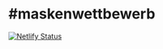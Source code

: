 # #maskenwettbewerb

[![Netlify Status](https://api.netlify.com/api/v1/badges/72169ec4-a71d-4a86-9dba-27ab9f582a84/deploy-status)](https://app.netlify.com/sites/maskenwettbewerb/deploys)
